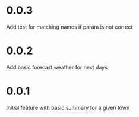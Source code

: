 # 0.0.3

Add test for matching names if param is not correct

# 0.0.2

Add basic forecast weather for next days

# 0.0.1

Initial feature with basic summary for a given town
